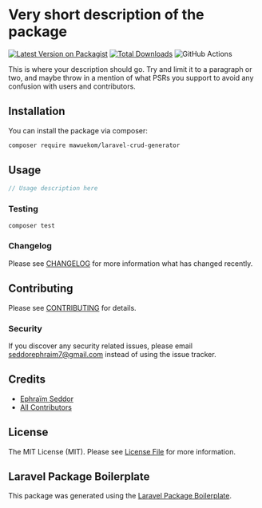 # Very short description of the package

[![Latest Version on Packagist](https://img.shields.io/packagist/v/mawuekom/laravel-crud-generator.svg?style=flat-square)](https://packagist.org/packages/mawuekom/laravel-crud-generator)
[![Total Downloads](https://img.shields.io/packagist/dt/mawuekom/laravel-crud-generator.svg?style=flat-square)](https://packagist.org/packages/mawuekom/laravel-crud-generator)
![GitHub Actions](https://github.com/mawuekom/laravel-crud-generator/actions/workflows/main.yml/badge.svg)

This is where your description should go. Try and limit it to a paragraph or two, and maybe throw in a mention of what PSRs you support to avoid any confusion with users and contributors.

## Installation

You can install the package via composer:

```bash
composer require mawuekom/laravel-crud-generator
```

## Usage

```php
// Usage description here
```

### Testing

```bash
composer test
```

### Changelog

Please see [CHANGELOG](CHANGELOG.md) for more information what has changed recently.

## Contributing

Please see [CONTRIBUTING](CONTRIBUTING.md) for details.

### Security

If you discover any security related issues, please email seddorephraim7@gmail.com instead of using the issue tracker.

## Credits

-   [Ephraïm Seddor](https://github.com/mawuekom)
-   [All Contributors](../../contributors)

## License

The MIT License (MIT). Please see [License File](LICENSE.md) for more information.

## Laravel Package Boilerplate

This package was generated using the [Laravel Package Boilerplate](https://laravelpackageboilerplate.com).
